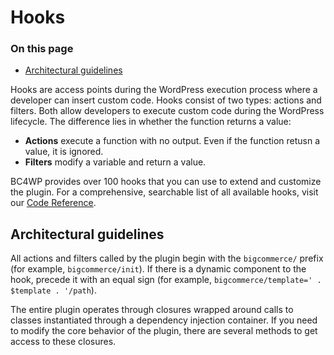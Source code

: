 # Hooks

<div class="otp" id="no-index">
	
### On this page
- [Architectural guidelines](#architectural-guidelines)

</div>

Hooks are access points during the WordPress execution process where a developer can insert custom code. Hooks consist of two types: actions and filters. Both allow developers to execute custom code during the WordPress lifecycle. The difference lies in whether the function returns a value:

- **Actions** execute a function with no output. Even if the function retusn a value, it is ignored.
- **Filters** modify a variable and return a value.

BC4WP provides over 100 hooks that you can use to extend and customize the plugin. For a comprehensive, searchable list of all available hooks, visit our [Code Reference](https://bigcommerce.moderntribe.qa/reference/hooks/).

## Architectural guidelines

All actions and filters called by the plugin begin with the `bigcommerce/` prefix (for example, `bigcommerce/init`). If there is a dynamic component to the hook, precede it with an equal sign (for example, `bigcommerce/template=' . $template . '/path`).

The entire plugin operates through closures wrapped around calls to classes instantiated through a dependency injection container. If you need to modify the core behavior of the plugin, there are several methods to get access to these closures.